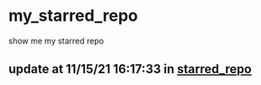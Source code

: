 # my_starred_repo
show me my starred repo

update at 11/15/21 16:17:33 in [starred_repo](./index.html)
---

